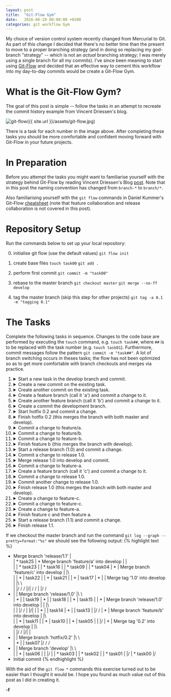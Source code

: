 ```yaml
---
layout: post
title:  "Git-Flow Gym"
date:   2016-06-20 00:00:00 +0200
categories: git workflow Gym
---
```

My choice of version control system recently changed from Mercurial to Git. As part of this change I decided that there's no better time than the present to move to a proper branching strategy (and in doing so replacing my god-branch "strategy" -- which is not an _actual_ branching strategy; I was merely using a single branch for all my commits). I've since been meaning to start using [Git-Flow][git-flow] and decided that an effective way to cement this workflow into my day-to-day commits would be create a Git-Flow Gym.

# What is the Git-Flow Gym?

The goal of this post is simple -- follow the tasks in an attempt to recreate the commit history example from Vincent Driessen's blog.

![git-flow]({{ site.url }}/assets/git-flow.jpg)

There is a task for each number in the image above. After completing these tasks you should be more comfortable and confident moving forward with Git-Flow in your future projects.

# In Preparation
Before you attempt the tasks you might want to familiarise yourself with the strategy behind Git-Flow by reading Vincent Driessen's Blog [post][git-flow]. Note that in this post the naming convention has changed from `branch-*` to `branch/*`.
 
Also familiarising yourself with the `git flow` commands in Daniel Kummer's Git-Flow [cheatsheet][git-flow-cheatsheet] (note that feature collaboration and release collaboration is not covered in this post).

# Repository Setup
Run the commands below to set up your local repository:

0. initialise git flow (use the default values)
`git flow init`

0. create base files
`touch task00`
`git add .`

0. perform first commit
`git commit -m "task00"`

0. rebase to the master branch
`git checkout master`
`git merge --no-ff develop`

0. tag the master branch (skip this step for other projects)
`git tag -a 0.1 -m "tagging 0.1"`

# The Tasks
Complete the following tasks in sequence. Changes to the code base are performed by executing the `touch` command, e.g. `touch task##`, where `##` is to be replaced with the task number (e.g. `touch task01`). Furthermore, commit messages follow the pattern `git commit -m "task##"`. A lot of branch switching occurs in theses tasks; the flow has not been optimized so as to get more comfortable with branch checkouts and merges via practice.

01. <details>
        <summary>Start a new task in the develop branch and commit.</summary>
            <code>git checkout develop</code><br/>
            <code>touch task01</code><br/>
            <code>git add .</code><br/>
            <code>git commit -m "task01"</code><br/>
    </details>
    
02. <details>
        <summary>Create a new commit on the existing task.</summary>
            <code>touch task02</code><br/>
            <code>git add .</code><br/>
            <code>git commit -m "task02"</code><br/>
    </details>
    
03. <details>
        <summary>Create another commit on the existing task.</summary>
            <code>touch task03</code><br/>
            <code>git add .</code><br/>
            <code>git commit -m "task03"</code><br/>
    </details>
    
04. <details>
        <summary>Create a feature branch (call it 'a') and commit a change to it.</summary>
            <code>git flow feature start a</code><br/>
            <code>touch task04</code><br/>
            <code>git add .</code><br/>
            <code>git commit -m "task04"</code><br/>
    </details>
    
05. <details>
        <summary>Create another feature branch (call it 'b') and commit a change to it.</summary>
            <code>git flow feature start b</code><br/>
            <code>touch task05</code><br/>
            <code>git add .</code><br/>
            <code>git commit -m "task05"</code><br/>
    </details>
    
06. <details>
        <summary>Create a commit the development branch.</summary>
            <code>git checkout develop</code><br/>
            <code>touch task06</code><br/>
            <code>git add .</code><br/>
            <code>git commit -m "task06"</code><br/>
    </details>
    
07. <details>
        <summary>Start hotfix 0.2 and commit a change.</summary>
            <code>git flow hotfix start 0.2</code><br/>
            <code>touch task07</code><br/>
            <code>git add .</code><br/>
            <code>git commit -m "task07"</code><br/>
    </details>
    
08. <details>
        <summary>Finish hotfix 0.2 (this merges the branch with both master and develop).</summary>
            <code>git flow hotfix finish 0.2 -m "task08"</code><br/>
    </details>
    
09. <details>
        <summary>Commit a change to feature/a.</summary>
            <code>git checkout feature/a</code><br/>
            <code>touch task09</code><br/>
            <code>git add .</code><br/>
            <code>git commit -m "task09"</code><br/>
    </details>
    
10. <details>
        <summary>Commit a change to feature/b.</summary>
            <code>git checkout feature/b</code><br/>
            <code>touch task10</code><br/>
            <code>git add .</code><br/>
            <code>git commit -m "task10"</code><br/>
    </details>
    
11. <details>
        <summary>Commit a change to feature-b.</summary>
            <code>touch task11</code><br/>
            <code>git add .</code><br/>
            <code>git commit -m "task11"</code><br/>
    </details>
    
12. <details>
        <summary>Finish feature b (this merges the branch with develop).</summary>
            <code>git flow feature finish b</code><br/>
    </details>
    
13. <details>
        <summary>Start a release branch (1.0) and commit a change.</summary>
            <code>git flow release start 1.0</code><br/>
            <code>touch task13</code><br/>
            <code>git add .</code><br/>
            <code>git commit -m "task13"</code><br/>
    </details>
    
14. <details>
        <summary>Commit a change to release 1.0.</summary>
            <code>touch task14</code><br/>
            <code>git add .</code><br/>
            <code>git commit -m "task14"</code><br/>
    </details>
    
15. <details>
        <summary>Merge release 1.0 into develop and commit.</summary>
            <code>git checkout develop</code><br/>
            <code>git merge --no-ff release/1.0</code><br/>
            <code>touch task15</code><br/>
            <code>git add .</code><br/>
            <code>git commit -m "task15"</code><br/>
    </details>
    
16. <details>
        <summary>Commit a change to feature-a.</summary>
            <code>git checkout feature/a</code><br/>
            <code>touch task16</code><br/>
            <code>git add .</code><br/>
            <code>git commit -m "task16"</code><br/>
    </details>
    
17. <details>
        <summary>Create a feature branch (call it 'c') and commit a change to it.</summary>
            <code>git flow feature start c</code><br/>
            <code>touch task17</code><br/>
            <code>git add .</code><br/>
            <code>git commit -m "task17"</code><br/>
    </details>
    
18. <details>
        <summary>Commit a change to release 1.0.</summary>
            <code>git checkout release/1.0</code><br/>
            <code>touch task18</code><br/>
            <code>git add .</code><br/>
            <code>git commit -m "task18"</code><br/>
    </details>
    
19. <details>
        <summary>Commit another change to release 1.0.</summary>
            <code>touch task19</code><br/>
            <code>git add .</code><br/>
            <code>git commit -m "task19"</code><br/>
    </details>
    
20. <details>
        <summary>Finish release 1.0 (this merges the branch with both master and develop).</summary>
            <code>git flow release finish 1.0 -m "task20"</code><br/>
    </details>
    
21. <details>
        <summary>Create a change to feature-c.</summary>
            <code>git checkout feature/c</code><br/>
            <code>touch task21</code><br/>
            <code>git add .</code><br/>
            <code>git commit -m "task21"</code><br/>
    </details>
    
22. <details>
        <summary>Commit a change to feature-c.</summary>
            <code>touch task22</code><br/>
            <code>git add .</code><br/>
            <code>git commit -m "task22"</code><br/>
    </details>
    
23. <details>
        <summary>Create a change to feature-a.</summary>
            <code>git checkout feature/a</code><br/>
            <code>touch task23</code><br/>
            <code>git add .</code><br/>
            <code>git commit -m "task23"</code><br/>
    </details>
    
24. <details>
        <summary>Finish feature c and then feature a.</summary>
            <code>git flow feature finish c</code><br/>
            <code>git flow feature finish a</code><br/> 
    </details>
       
25. <details>
        <summary>Start a release branch (1.1) and commit a change.</summary>
            <code>git flow release start 1.1</code><br/>
            <code>touch task25</code><br/>
            <code>git add .</code><br/>
            <code>git commit -m "task25"</code><br/>
    </details>
    
26. <details>
        <summary>Finish release 1.1.</summary>
            <code>git flow release finish 1.1 -m "task26"</code><br/>
    </details>
    

If we checkout the master branch and run the command `git log --graph --pretty=format:"%s"` we should see the following output:
{% highlight text %}
*   Merge branch 'release/1.1'
|\
| * task25
| *   Merge branch 'feature/a' into develop
| |\
| | * task23
| | * task16
| | * task09
| | * task04
| * |   Merge branch 'feature/c' into develop
| |\ \
| | * | task22
| | * | task21
| | * | task17
| * | |   Merge tag '1.0' into develop
| |\ \ \
| |/ / /
|/| / /
| |/ /
* | |   Merge branch 'release/1.0'
|\ \ \
| * | | task19
| * | | task18
| | * | task15
| | * |   Merge branch 'release/1.0' into develop
| | |\ \
| | |/ /
| |/| |
| * | | task14
| * | | task13
| |/ /
| * |   Merge branch 'feature/b' into develop
| |\ \
| | * | task11
| | * | task10
| | * | task05
| | |/
| * |   Merge tag '0.2' into develop
| |\ \
| |/ /
|/| |
* | |   Merge branch 'hotfix/0.2'
|\ \ \
| * | | task07
|/ / /
* | |   Merge branch 'develop'
|\ \ \
| | * | task06
| | |/
| | * task03
| | * task02
| | * task01
| |/
| * task00
|/
* Initial commit
{% endhighlight %}

With the aid of the `git flow *` commands this exercise turned out to be easier than I thought it would be. I hope you found as much value out of this post as I did in creating it.

**-f**

[^god-branch]: This is not an _actual_ branching strategy. I was merely using a single branch for all my commits.

[git-flow]: http://nvie.com/posts/a-successful-git-branching-model/
[git-flow-cheatsheet]: http://danielkummer.github.io/git-flow-cheatsheet/
